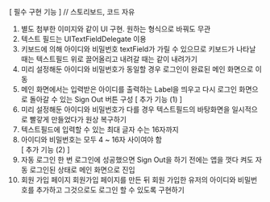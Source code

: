 [ 필수 구현 기능 ]
// 스토리보드, 코드 자유
1. 별도 첨부한 이미지와 같이 UI 구현. 원하는 형식으로 바꿔도 무관
2. 텍스트 필드는 UITextFieldDelegate 이용
3. 키보드에 의해 아이디와 비밀번호 textField가 가릴 수 있으므로 
   키보드가 나타날 때는 텍스트필드 위로 끌어올리고 내려갈 때는 같이 내려가기
4. 미리 설정해둔 아이디와 비밀번호가 동일할 경우 로그인이 완료된 메인 화면으로 이동 
5. 메인 화면에서는 입력받은 아이디를 출력하는 Label을 띄우고 
   다시 로그인 화면으로 돌아갈 수 있는 Sign Out 버튼 구성
[ 추가 기능 (1) ]
1. 미리 설정해둔 아이디와 비밀번호가 다를 경우 텍스트필드의 바탕화면을 일시적으로 빨갛게 만들었다가 원상 복구하기
2. 텍스트필드에 입력할 수 있는 최대 글자 수는 16자까지
3. 아이디와 비밀번호는 모두 4 ~ 16자 사이여야 함  
[ 추가 기능 (2) ]
1. 자동 로그인
한 번 로그인에 성공했으면 Sign Out을 하기 전에는 앱을 껏다 켜도 자동 로그인된 상태로 메인 화면으로 진입
2. 회원 가입 페이지
회원가입 페이지를 만든 뒤 회원 가입한 유저의 아이디와 비밀번호를 추가하고
그것으로도 로그인 할 수 있도록 구현하기